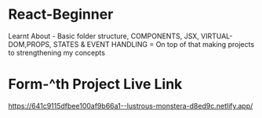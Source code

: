 # React-Beginner
Learnt About - Basic folder structure, COMPONENTS, JSX, VIRTUAL-DOM,PROPS, STATES &amp; EVENT HANDLING = On top of that making projects to strengthening my concepts
# Form-^th Project Live Link
https://641c9115dfbee100af9b66a1--lustrous-monstera-d8ed9c.netlify.app/
